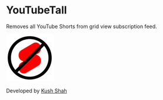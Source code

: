 <h1>YouTubeTall</h1>
    <p>Removes all YouTube Shorts from grid view subscription feed.</p>
    <img
      src="YouTubeTall/YouTubeTall.png"
      alt="YouTubeTall icon"
      width="128"
      height="128"
    />
    <p>Developed by <a href="https://www.kushshah.net">Kush Shah</a></p>
